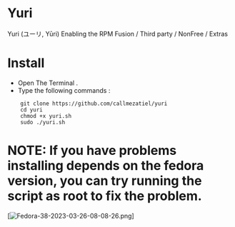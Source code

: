 # Yuri
Yuri (ユーリ, Yūri)
Enabling the RPM Fusion / Third party / NonFree / Extras 

# Install

* Open The Terminal .
* Type the following commands :

```
    git clone https://github.com/callmezatiel/yuri
    cd yuri
    chmod +x yuri.sh
    sudo ./yuri.sh 
```

# NOTE: If you have problems installing depends on the fedora version, you can try running the script as root to fix the problem.


[![Fedora-38-2023-03-26-08-08-26.png](https://i.postimg.cc/j2rRKKKj/Fedora-38-2023-03-26-08-08-26.png)]
